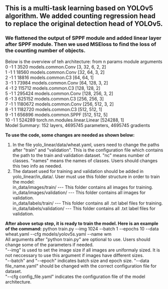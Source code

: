 ## This is a multi-task learning based on YOLOv5 algorithm. We added counting regression head to replace the original detection head of YOLOv5. 
### We flattened the output of SPPF module and added linear layer after SPPF module. Then we used MSEloss to find the loss of the counting number of objects.
Below is the overview of teh architecture:
                 from  n    params  module                                  arguments                     
  0                -1  1      3520  models.common.Conv                      [3, 32, 6, 2, 2]              
  1                -1  1     18560  models.common.Conv                      [32, 64, 3, 2]                
  2                -1  1     18816  models.common.C3                        [64, 64, 1]                   
  3                -1  1     73984  models.common.Conv                      [64, 128, 3, 2]               
  4                -1  2    115712  models.common.C3                        [128, 128, 2]                 
  5                -1  1    295424  models.common.Conv                      [128, 256, 3, 2]              
  6                -1  3    625152  models.common.C3                        [256, 256, 3]                 
  7                -1  1   1180672  models.common.Conv                      [256, 512, 3, 2]              
  8                -1  1   1182720  models.common.C3                        [512, 512, 1]                 
  9                -1  1    656896  models.common.SPPF                      [512, 512, 5]                 
 10                -1  1    524289  torch.nn.modules.linear.Linear          [524288, 1]                   
Model Summary: 152 layers, 4695745 parameters, 4695745 gradients


**To use the code, some changes are needed as shown below:**
1. In the file yolo_linear/data/wheat.yaml, users need to change the paths after "train" and "validation". This is the configuration file which contains the path to the train and validation dataset. "nc" means number of classes. "names" means the names of classes. Users should changes this two info as needed.<br />
2. The dataset used for training and validation should be added in yolo_linear/in_data/. User must use this folder structure in order to train the model:<br />
in_data/images/train/  --- This folder contains all images for training.<br />
in_data/images/validation/  --- This folder contains all images for validation.<br />
in_data/labels/train/  --- This folder contains all .txt label files for training.<br />
in_data/labels/validation/  --- This folder contains all .txt label files for validation.<br />

**After above setup step, it is ready to train the model. Here is an example of the command:**
python train.py --img 1024 --batch 1 --epochs 10 --data wheat.yaml --cfg models/yolov5s.yaml --name wm<br />
All arguments after "python train.py" are optional to use. Users should change some of the parameters if needed. <br />
"--img" is used to set the image size if all images are uniformaly sized. It is not neccessary to use this argument if images have different sizes.<br />
"--batch" and "--epoch" indicates batch size and epoch size. "--data file_name.yaml" should be changed with the correct configuration file for dataset.<br />
"--cfg config_file.yaml" indicates the configuration file of the model architecture. <br />
